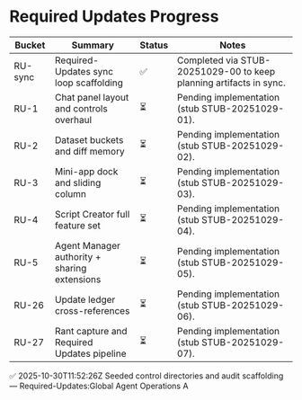 # Required Updates Progress

| Bucket | Summary | Status | Notes |
| --- | --- | --- | --- |
| RU-sync | Required-Updates sync loop scaffolding | ✅ | Completed via STUB-20251029-00 to keep planning artifacts in sync. |
| RU-1 | Chat panel layout and controls overhaul | ⏳ | Pending implementation (stub STUB-20251029-01). |
| RU-2 | Dataset buckets and diff memory | ⏳ | Pending implementation (stub STUB-20251029-02). |
| RU-3 | Mini-app dock and sliding column | ⏳ | Pending implementation (stub STUB-20251029-03). |
| RU-4 | Script Creator full feature set | ⏳ | Pending implementation (stub STUB-20251029-04). |
| RU-5 | Agent Manager authority + sharing extensions | ⏳ | Pending implementation (stub STUB-20251029-05). |
| RU-26 | Update ledger cross-references | ⏳ | Pending implementation (stub STUB-20251029-06). |
| RU-27 | Rant capture and Required Updates pipeline | ⏳ | Pending implementation (stub STUB-20251029-07). |
✅ 2025-10-30T11:52:26Z Seeded control directories and audit scaffolding — Required-Updates:Global Agent Operations A
